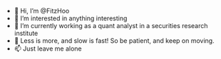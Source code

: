 - 👋 Hi, I’m @FitzHoo
- 👀 I’m interested in anything interesting
- 🌱 I’m currently working as a quant analyst in a securities research institute
- 💞️ Less is more, and slow is fast! So be patient, and keep on moving.
- 📫 Just leave me alone

<!---
FitzHoo/FitzHoo is a ✨ special ✨ repository because its `README.md` (this file) appears on your GitHub profile.
You can click the Preview link to take a look at your changes.
--->
